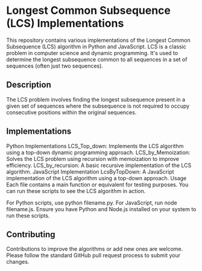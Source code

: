 # Longest Common Subsequence (LCS) Implementations
This repository contains various implementations of the Longest Common Subsequence (LCS) algorithm in Python and JavaScript. LCS is a classic problem in computer science and dynamic programming. It's used to determine the longest subsequence common to all sequences in a set of sequences (often just two sequences).

## Description
The LCS problem involves finding the longest subsequence present in a given set of sequences where the subsequence is not required to occupy consecutive positions within the original sequences.

## Implementations
Python Implementations
LCS_Top_down: Implements the LCS algorithm using a top-down dynamic programming approach.
LCS_by_Memoization: Solves the LCS problem using recursion with memoization to improve efficiency.
LCS_by_recursion: A basic recursive implementation of the LCS algorithm.
JavaScript Implementation
LcsByTopDown: A JavaScript implementation of the LCS algorithm using a top-down approach.
Usage
Each file contains a main function or equivalent for testing purposes. You can run these scripts to see the LCS algorithm in action.

For Python scripts, use python filename.py.
For JavaScript, run node filename.js.
Ensure you have Python and Node.js installed on your system to run these scripts.

## Contributing
Contributions to improve the algorithms or add new ones are welcome. Please follow the standard GitHub pull request process to submit your changes.
